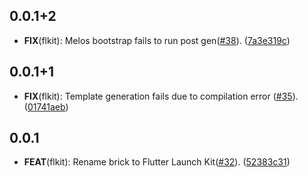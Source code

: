 ## 0.0.1+2

 - **FIX**(flkit): Melos bootstrap fails to run post gen([#38](https://github.com/aaroncrutchfield/Flutter_Masterclass.git/issues/38)). ([7a3e319c](https://github.com/aaroncrutchfield/Flutter_Masterclass.git/commit/7a3e319c672433805ca686b5f20c99926d112170))

## 0.0.1+1

 - **FIX**(flkit): Template generation fails due to compilation error ([#35](https://github.com/aaroncrutchfield/Flutter_Masterclass.git/issues/35)). ([01741aeb](https://github.com/aaroncrutchfield/Flutter_Masterclass.git/commit/01741aebf1324972736a42f4c53e988b97c16ab4))

## 0.0.1

 - **FEAT**(flkit): Rename brick to Flutter Launch Kit([#32](https://github.com/aaroncrutchfield/Flutter_Masterclass.git/issues/32)). ([52383c31](https://github.com/aaroncrutchfield/Flutter_Masterclass.git/commit/52383c31d593d07474f2ae961a39604ab5b141bb))


